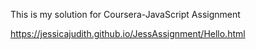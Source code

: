 This is my solution for Coursera-JavaScript Assignment

https://jessicajudith.github.io/JessAssignment/Hello.html
